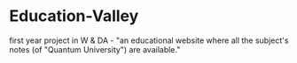 # Education-Valley
first year project in W &amp; DA - "an educational website where all the subject's notes (of "Quantum University") are available."
